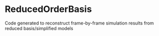 # ReducedOrderBasis
Code generated to reconstruct frame-by-frame simulation results from reduced basis/simplified models
